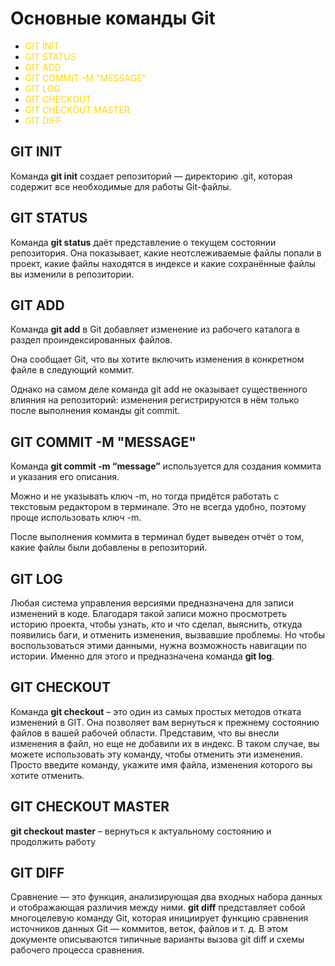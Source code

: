 #  Основные команды Git 

* <font color="#FFD700">GIT INIT</font>
* <font color="#FFD700">GIT STATUS</font>
* <font color="#FFD700">GIT ADD</font>
* <font color="#FFD700">GIT COMMIT -M "MESSAGE"</font>
* <font color="#FFD700">GIT LOG</font>
* <font color="#FFD700">GIT CHECKOUT</font>
* <font color="#FFD700">GIT CHECKOUT MASTER</font>
* <font color="#FFD700">GIT DIFF</font>

## GIT INIT 

Команда  **git init**  создает репозиторий — директорию .git, которая содержит все необходимые для работы Git-файлы.

## GIT STATUS

Команда **git status** даёт представление о текущем состоянии репозитория. Она показывает, какие неотслеживаемые файлы попали в проект, какие файлы находятся в индексе и какие сохранённые файлы вы изменили в репозитории.

## GIT ADD

Команда **git add** в Git добавляет изменение из рабочего каталога в раздел проиндексированных файлов.

Она сообщает Git, что вы хотите включить изменения в конкретном файле в следующий коммит.

Однако на самом деле команда git add не оказывает существенного влияния на репозиторий: изменения регистрируются в нём только после выполнения команды git commit.

## GIT COMMIT -M "MESSAGE"

Команда **git commit -m “message”** используется для создания коммита и указания его описания.

Можно и не указывать ключ -m, но тогда придётся работать с текстовым редактором в терминале. Это не всегда удобно, поэтому проще использовать ключ -m.

После выполнения коммита в терминал будет выведен отчёт о том, какие файлы были добавлены в репозиторий.

## GIT LOG

Любая система управления версиями предназначена для записи изменений в коде. Благодаря такой записи можно просмотреть историю проекта, чтобы узнать, кто и что сделал, выяснить, откуда появились баги, и отменить изменения, вызвавшие проблемы. Но чтобы воспользоваться этими данными, нужна возможность навигации по истории. Именно для этого и предназначена команда **git log**.

## GIT CHECKOUT

Команда **git checkout** – это один из самых простых методов отката изменений в GIT. Она позволяет вам вернуться к прежнему состоянию файлов в вашей рабочей области. Представим, что вы внесли изменения в файл, но еще не добавили их в индекс. В таком случае, вы можете использовать эту команду, чтобы отменить эти изменения. Просто введите команду, укажите имя файла, изменения которого вы хотите отменить.

## GIT CHECKOUT MASTER

**git checkout master** – вернуться к актуальному состоянию и продолжить работу

## GIT DIFF

Сравнение — это функция, анализирующая два входных набора данных и отображающая различия между ними. **git diff** представляет собой многоцелевую команду Git, которая инициирует функцию сравнения источников данных Git — коммитов, веток, файлов и т. д. В этом документе описываются типичные варианты вызова git diff и схемы рабочего процесса сравнения.